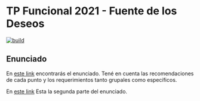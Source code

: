 # TP Funcional 2021 - Fuente de los Deseos

[![build](https://github.com/pdep-mn-utn/tp-funcional-fuente-deseos-kata-de-vinos-profe/actions/workflows/build.yml/badge.svg)](https://github.com/pdep-mn-utn/tp-funcional-fuente-deseos-kata-de-vinos-profe/actions/workflows/build.yml)

## Enunciado

En [este link](https://docs.google.com/document/d/16h6xvoRneUvdV5sDMADE15OwphCg70EhiAUoj9aEOG8/edit) encontrarás el enunciado. Tené en cuenta las recomendaciones de cada punto y los requerimientos tanto grupales como específicos.

En [este link](https://docs.google.com/document/d/1-ce6T1GgTaT84SujlPxuhtnmBahFfzMn0mRzbj6Jdlo/edit) Esta la segunda parte del enunciado.
